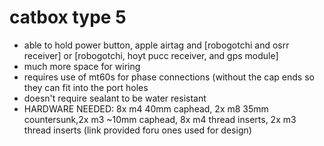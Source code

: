 # catbox type 5
   - able to hold power button, apple airtag and [robogotchi and osrr receiver] or [robogotchi, hoyt pucc receiver, and gps module]
   - much more space for wiring
   - requires use of mt60s for phase connections (without the cap ends so they can fit into the port holes
   - doesn't require sealant to be water resistant
   - HARDWARE NEEDED: 8x m4 40mm caphead, 2x m8 35mm countersunk,2x m3 ~10mm caphead, 8x m4 thread inserts, 2x m3 thread inserts (link provided foru ones used for 
     design)
